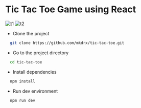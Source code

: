 # Tic Tac Toe Game using React
![t1](https://github.com/mkdrx/tic-tac-toe/assets/99738621/d596c75e-cd4d-4aae-9f6f-de07b0728bc4)
![t2](https://github.com/mkdrx/tic-tac-toe/assets/99738621/67a57da4-39e9-4914-a5a3-faab85df5744)


- Clone the project

```bash
  git clone https://github.com/mkdrx/tic-tac-toe.git
```

- Go to the project directory

```bash
  cd tic-tac-toe
```

- Install dependencies

```bash
  npm install
```

- Run dev environment

```bash
  npm run dev
```
